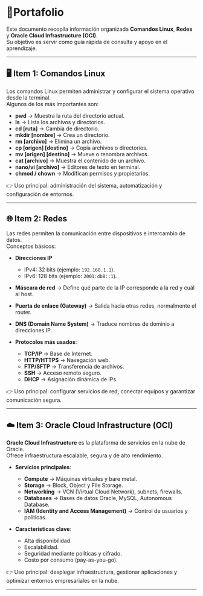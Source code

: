 # 📘Portafolio

Este documento recopila información organizada  **Comandos Linux**, **Redes** y **Oracle Cloud Infrastructure (OCI)**.  
Su objetivo es servir como guía rápida de consulta y apoyo en el aprendizaje.

---

## 🖥️ Item 1: Comandos Linux

Los comandos Linux permiten administrar y configurar el sistema operativo desde la terminal.  
Algunos de los más importantes son:

- **pwd** → Muestra la ruta del directorio actual.  
- **ls** → Lista los archivos y directorios.  
- **cd [ruta]** → Cambia de directorio.  
- **mkdir [nombre]** → Crea un directorio.  
- **rm [archivo]** → Elimina un archivo.  
- **cp [origen] [destino]** → Copia archivos o directorios.  
- **mv [origen] [destino]** → Mueve o renombra archivos.  
- **cat [archivo]** → Muestra el contenido de un archivo.  
- **nano/vi [archivo]** → Editores de texto en terminal.  
- **chmod / chown** → Modifican permisos y propietarios.  

👉 Uso principal: administración del sistema, automatización y configuración de entornos.

---

## 🌐 Item 2: Redes

Las redes permiten la comunicación entre dispositivos e intercambio de datos.  
Conceptos básicos:

- **Direcciones IP**  
  - IPv4: 32 bits (ejemplo: `192.168.1.1`).  
  - IPv6: 128 bits (ejemplo: `2001:db8::1`).  

- **Máscara de red** → Define qué parte de la IP corresponde a la red y cuál al host.  

- **Puerta de enlace (Gateway)** → Salida hacia otras redes, normalmente el router.  

- **DNS (Domain Name System)** → Traduce nombres de dominio a direcciones IP.  

- **Protocolos más usados**:  
  - **TCP/IP** → Base de Internet.  
  - **HTTP/HTTPS** → Navegación web.  
  - **FTP/SFTP** → Transferencia de archivos.  
  - **SSH** → Acceso remoto seguro.  
  - **DHCP** → Asignación dinámica de IPs.  

👉 Uso principal: configurar servicios de red, conectar equipos y garantizar comunicación segura.

---

## ☁️ Item 3: Oracle Cloud Infrastructure (OCI)

**Oracle Cloud Infrastructure** es la plataforma de servicios en la nube de Oracle.  
Ofrece infraestructura escalable, segura y de alto rendimiento.

- **Servicios principales**:  
  - **Compute** → Máquinas virtuales y bare metal.  
  - **Storage** → Block, Object y File Storage.  
  - **Networking** → VCN (Virtual Cloud Network), subnets, firewalls.  
  - **Databases** → Bases de datos Oracle, MySQL, Autonomous Database.  
  - **IAM (Identity and Access Management)** → Control de usuarios y políticas.  

- **Características clave**:  
  - Alta disponibilidad.  
  - Escalabilidad.  
  - Seguridad mediante políticas y cifrado.  
  - Costo por consumo (pay-as-you-go).  

👉 Uso principal: desplegar infraestructura, gestionar aplicaciones y optimizar entornos empresariales en la nube.

---
